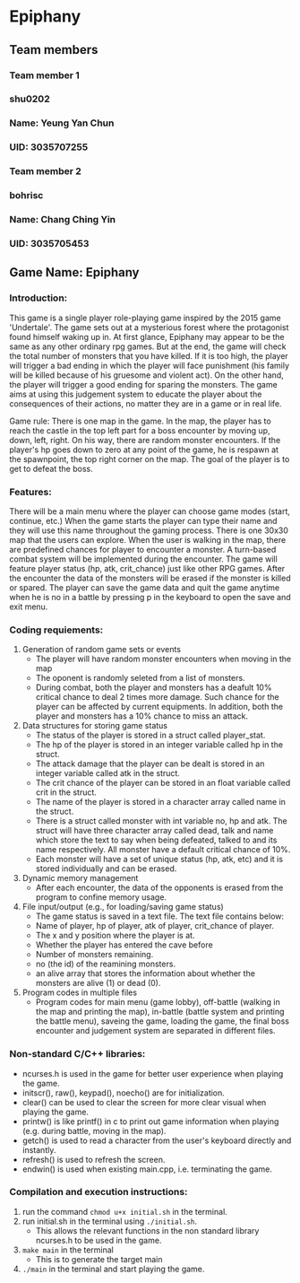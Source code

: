 # Epiphany
## Team members
### Team member 1
### shu0202
### Name: Yeung Yan Chun
### UID: 3035707255
### Team member 2
### bohrisc
### Name: Chang Ching Yin
### UID: 3035705453
## Game Name: Epiphany
### Introduction:
This game is a single player role-playing game inspired by the 2015 game 'Undertale'. The game sets out at a mysterious forest where the protagonist found himself waking up in. At first glance, Epiphany may appear to be the same as any other ordinary rpg games. But at the end, the game will check the total number of monsters that you have killed. If it is too high, the player will trigger a bad ending in which the player will face punishment (his family will be killed because of his gruesome and violent act). On the other hand, the player will trigger a good ending for sparing the monsters. The game aims at using this judgement system to educate the player about the consequences of their actions, no matter they are in a game or in real life.

Game rule: There is one map in the game. In the map, the player has to reach the castle in the top left part for a boss encounter by moving up, down, left, right. On his way, there are random monster encounters. If the player's hp goes down to zero at any point of the game, he is respawn at the spawnpoint, the top right corner on the map. The goal of the player is to get to defeat the boss.

### Features:
There will be a main menu where the player can choose game modes (start, continue, etc.) When the game starts the player can type their name and they will use this name throughout the gaming process. There is one 30x30 map that the users can explore. When the user is walking in the map, there are predefined chances for player to encounter a monster. A turn-based combat system will be implemented during the encounter. The game will feature player status (hp, atk, crit_chance) just like other RPG games. After the encounter the data of the monsters will be erased if the monster is killed or spared. The player can save the game data and quit the game anytime when he is no in a battle by pressing p in the keyboard to open the save and exit menu.

### Coding requiements:
1. Generation of random game sets or events
   - The player will have random monster encounters when moving in the map
   - The oponent is randomly seleted from a list of monsters.
   - During combat, both the player and monsters has a deafult 10% critical chance to deal 2 times more damage. Such chance for the player can be affected by current equipments. In addition, both the player and monsters has a 10% chance to miss an attack.
2. Data structures for storing game status
   - The status of the player is stored in a struct called player_stat.
   - The hp of the player is stored in an integer variable called hp in the struct.
   - The attack damage that the player can be dealt is stored in an integer variable called atk in the struct.
   - The crit chance of the player can be stored in an float variable called crit in the struct.
   - The name of the player is stored in a character array called name in the struct.
   - There is a struct called monster with int variable no, hp and atk. The struct will have three character array called dead, talk and name which store the text to say when being defeated, talked to and its name respectively. All monster have a default critical chance of 10%.
   - Each monster will have a set of unique status (hp, atk, etc) and it is stored individually and can be erased.
3. Dynamic memory management
   - After each encounter, the data of the opponents is erased from the program to confine memory usage.
4. File input/output (e.g., for loading/saving game status)
   - The game status is saved in a text file. The text file contains below:
   - Name of player, hp of player, atk of player, crit_chance of player.
   - The x and y position where the player is at. 
   - Whether the player has entered the cave before
   - Number of monsters remaining.
   - no (the id) of the reamining monsters. 
   - an alive array that stores the information about whether the monsters are alive (1) or dead (0).
5. Program codes in multiple files
   - Program codes for main menu (game lobby), off-battle (walking in the map and printing the map), in-battle (battle system and printing the battle menu), saveing the game, loading the game, the final boss encounter and judgement system are separated in different files.

### Non-standard C/C++ libraries:
   - ncurses.h is used in the game for better user experience when playing the game.
   - initscr(), raw(), keypad(), noecho() are for initialization.
   - clear() can be used to clear the screen for more clear visual when playing the game.
   - printw() is like printf() in c to print out game information when playing (e.g. during battle, moving in the map).
   - getch() is used to read a character from the user's keyboard directly and instantly.
   - refresh() is used to refresh the screen.
   - endwin() is used when existing main.cpp, i.e. terminating the game.

### Compilation and execution instructions:
   1. run the command `chmod u+x initial.sh` in the terminal.
   2. run initial.sh in the terminal using `./initial.sh`.
      - This allows the relevant functions in the non standard library ncurses.h to be used in the game.
   3. `make main` in the terminal
      - This is to generate the target main
   4. `./main` in the terminal and start playing the game.
